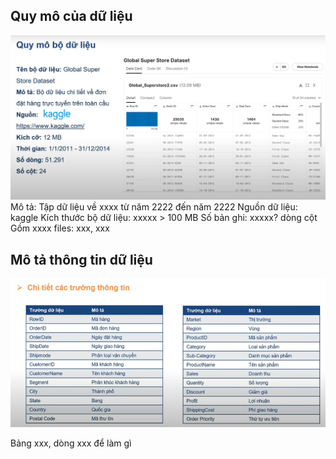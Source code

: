 ## Quy mô của dữ liệu

![alt text](image-27.png)
Mô tả: Tập dữ liệu về xxxx từ năm 2222 đến năm 2222
Nguồn dữ liệu: kaggle
Kích thước bộ dữ liệu: xxxxx > 100 MB
Số bản ghi: xxxxx? dòng cột
Gồm xxxx files: xxx, xxx

<!-- Thời gian tăng, dự đoán... -->

## Mô tả thông tin dữ liệu

![alt text](image-28.png)

<!-- Mô tả các trường dữ liệu -->

Bảng xxx, dòng xxx để làm gì
